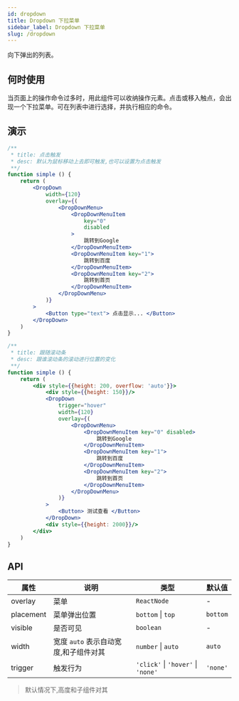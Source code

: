 ```yaml
---
id: dropdown
title: Dropdown 下拉菜单
sidebar_label: Dropdown 下拉菜单
slug: /dropdown
---
```


向下弹出的列表。

## 何时使用

当页面上的操作命令过多时，用此组件可以收纳操作元素。点击或移入触点，会出现一个下拉菜单。可在列表中进行选择，并执行相应的命令。


## 演示

```jsx live
/**
 * title: 点击触发
 * desc: 默认为鼠标移动上去即可触发,也可以设置为点击触发
 **/
function simple () {
    return (
        <DropDown
            width={120}
            overlay={(
                <DropDownMenu>
                    <DropDownMenuItem
                        key="0"
                        disabled
                    >
                        跳转到Google
                    </DropDownMenuItem>
                    <DropDownMenuItem key="1">
                        跳转到百度
                    </DropDownMenuItem>
                    <DropDownMenuItem key="2">
                        跳转到首页
                    </DropDownMenuItem>
                </DropDownMenu>
            )}
        >
            <Button type="text"> 点击显示... </Button>
        </DropDown>
    )
}
```

```jsx live
/**
 * title: 跟随滚动条
 * desc: 跟谁滚动条的滚动进行位置的变化
 **/
function simple () {
    return (
        <div style={{height: 200, overflow: 'auto'}}>
            <div style={{height: 150}}/>
            <DropDown
                trigger="hover"
                width={120}
                overlay={(
                    <DropDownMenu>
                        <DropDownMenuItem key="0" disabled>
                            跳转到Google
                        </DropDownMenuItem>
                        <DropDownMenuItem key="1">
                            跳转到百度
                        </DropDownMenuItem>
                        <DropDownMenuItem key="2">
                            跳转到首页
                        </DropDownMenuItem>
                    </DropDownMenu>
                )}
            >
                <Button> 测试查看 </Button>
            </DropDown>
            <div style={{height: 2000}}/>
        </div>
    )
}
```



## API 

| 属性       | 说明      | 类型                   | 默认值
|-----      |------     |------                 |------------
|overlay    |菜单        |`ReactNode`            | -
|placement  |菜单弹出位置 | `bottom`  \| `top`     | `bottom`
|visible    |是否可见     | `boolean`              | -
|width      |宽度 `auto` 表示自动宽度,和子组件对其       | `number` \| `auto`     | `auto` 
|trigger    |触发行为     | `'click'` \| `'hover'` \| `'none'` | `'none'`

> 默认情况下,高度和子组件对其